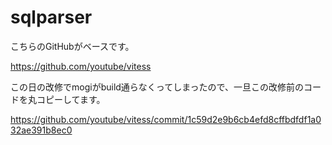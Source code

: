 # sqlparser

こちらのGitHubがベースです。

https://github.com/youtube/vitess

この日の改修でmogiがbuild通らなくってしまったので、一旦この改修前のコードを丸コピーしてます。

https://github.com/youtube/vitess/commit/1c59d2e9b6cb4efd8cffbdfdf1a032ae391b8ec0

